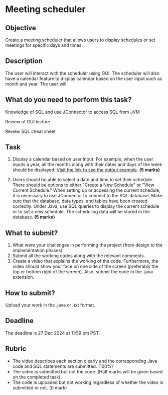 # Meeting scheduler

## Objective

Create a meeting scheduler that allows users to display schedules or set meetings for specific days and times.

## Description

The user will interact with the scheduler using GUI. The scheduler will also have a calendar feature to display calendar based on the user input such as month and year. The user will

## What do you need to perform this task?

Knowledge of SQL and use JConnector to access SQL from JVM

Review of GUI lecture

Review SQL cheat sheet

## Task

1. Display a calendar based on user input. For example, when the user inputs a year, all the months along with their dates and days of the week should be displayed. [Visit the link to see the output example](https://github.com/d-khan/java/blob/main/project/calendar/full-year-calendar-2020.png). **(5 marks)**

2. Users should be able to select a date and time to set their schedule. There should be options to either "Create a New Schedule" or "View Current Schedule." When setting up or accessing the current schedule, it is necessary to use JConnector to connect to the SQL database. Make sure that the database, data types, and tables have been created correctly. Under Java, use SQL queries to display the current schedule or to set a new schedule. The scheduling data will be stored in the database. **(5 marks)**

## What to submit?
1. What were your challenges in performing the project (from design to the implementation phases)
2. Submit all the working codes along with the relevant comments.
3. Create a video that explains the working of the code. Furthermore, the video should show your face on one side of the screen (preferably the top or bottom right of the screen). Also, submit the code in the .java extension.

## How to submit?
Upload your work in the .java or .txt format.

## Deadline
The deadline is 27 Dec 2024 at 11:59 pm PST.

## Rubric
- The video describes each section clearly and the corresponding Java code and SQL statements are submitted. (100%)
- The video is submitted but not the code. (Half marks will be given based on the completed task).
- The code is uploaded but not working regardless of whether the video is submitted or not. (0 mark)
